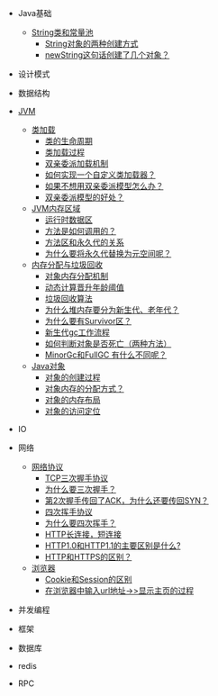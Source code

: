 - Java基础
  - [String类和常量池](?id=String类和常量池)
    - [String对象的两种创建方式](?id=String对象的两种创建方式)
    - [newString这句话创建了几个对象？](?id=newString这句话创建了几个对象？)
 
- 设计模式

- 数据结构

- [JVM](?id=JVM)
  - [类加载](?id=类加载)
    - [类的生命周期](?id=类的生命周期)
    - [类加载过程](?id=类加载过程)
    - [双亲委派加载机制](?id=双亲委派加载机制)
    - [如何实现一个自定义类加载器？](?id=如何实现一个自定义类加载器？)
    - [如果不想用双亲委派模型怎么办？](?id=如果不想用双亲委派模型怎么办？)
    - [双亲委派模型的好处？](?id=双亲委派模型的好处？)
  - [JVM内存区域](?id=JVM内存区域)
    - [运行时数据区](?id=运行时数据区)
    - [方法是如何调用的？](?id=方法是如何调用的？)
    - [方法区和永久代的关系](?id=方法区和永久代的关系)
    - [为什么要将永久代替换为元空间呢？](?id=为什么要将永久代替换为元空间呢？)
  - [内存分配与垃圾回收](?id=内存分配与垃圾回收)
    - [对象内存分配机制](?id=对象内存分配机制)
    - [动态计算晋升年龄阈值](?id=动态计算晋升年龄阈值)
    - [垃圾回收算法](?id=垃圾回收算法)
    - [为什么堆内存要分为新生代、老年代？](?id=为什么堆内存要分为新生代、老年代？)
    - [为什么要有Survivor区？](?id=为什么要有Survivor区？)
    - [新生代gc工作流程](?id=新生代gc工作流程)
    - [如何判断对象是否死亡（两种方法）](?id=如何判断对象是否死亡（两种方法）)
    - [MinorGc和FullGC 有什么不同呢？](?id=MinorGc和FullGC有什么不同呢？)
  - [Java对象](?id=Java对象)
    - [对象的创建过程](?id=对象的创建过程)
    - [对象内存的分配方式？](?id=对象内存的分配方式？)
    - [对象的内存布局](?id=对象的内存布局)
    - [对象的访问定位](?id=对象的访问定位)
 
- IO
  
- 网络
  - [网络协议](?id=网络协议)
      - [TCP三次握手协议](?id=TCP三次握手协议)
      - [为什么要三次握手？](?id=?为什么要三次握手？)
      - [第2次握手传回了ACK，为什么还要传回SYN？](?id=第2次握手传回了ACK，为什么还要传回SYN？)
      - [四次挥手协议](?id=四次挥手协议)
      - [为什么要四次挥手？](?id=为什么要四次挥手？)
      - [HTTP长连接，短连接](?id=HTTP长连接，短连接)
      - [HTTP1.0和HTTP1.1的主要区别是什么?](?id=HTTP1.0和HTTP1.1的主要区别是什么?)
      - [HTTP和HTTPS的区别？](?id=HTTP和HTTPS的区别？)
  - [浏览器](?id=浏览器)
      - [Cookie和Session的区别](?id=Cookie和Session的区别)
      - [在浏览器中输入url地址->>显示主页的过程](?id=在浏览器中输入url地址->>显示主页的过程)
      

- 并发编程

- 框架
  
- 数据库
  
- redis

- RPC
